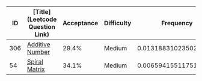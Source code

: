 |ID|[Title](Leetcode Question Link)|Acceptance|Difficulty|Frequency|
|----|-----|----|---|---|
|306|[Additive Number]( https://leetcode.com/problems/additive-number)|29.4%|Medium|0.013188310235026049|
|54|[Spiral Matrix]( https://leetcode.com/problems/spiral-matrix)|34.1%|Medium|0.0065941551175130245|

